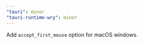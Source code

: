 ```yaml
---
"tauri": minor
"tauri-runtime-wry": minor
---
```


Add `accept_first_mouse` option for macOS windows.
